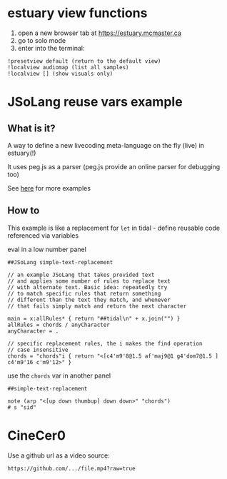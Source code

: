 # estuary view functions 

  1. open a new browser tab at https://estuary.mcmaster.ca
  2. go to solo mode
  3. enter into the terminal: 

```
!presetview default (return to the default view)
!localview audiomap (list all samples)
!localview [] (show visuals only)
```

# JSoLang reuse vars example

## What is it?

A way to define a new livecoding meta-language on the fly (live) in estuary(!)

It uses peg.js as a parser (peg.js provide an online parser for debugging too)

See [here](https://github.com/dktr0/estuary/tree/dev/JSoLangs) for more examples 

## How to

This example is like a replacement for `let` in tidal - define reusable code referenced via variables

eval in a low number panel

```
##JSoLang simple-text-replacement

// an example JSoLang that takes provided text
// and applies some number of rules to replace text
// with alternate text. Basic idea: repeatedly try
// to match specific rules that return something
// different than the text they match, and whenever
// that fails simply match and return the next character

main = x:allRules* { return "##tidal\n" + x.join("") }
allRules = chords / anyCharacter
anyCharacter = .

// specific replacement rules, the i makes the find operation
// case insensitive
chords = "chords"i { return "<[c4'm9'8@1.5 af'maj9@1 g4'dom7@1.5 ] c4'm9'16 c'm9'12>" }
```

use the `chords` var in another panel

```
##simple-text-replacement 

note (arp "<[up down thumbup] down down>" "chords")
# s "sid"
```

# CineCer0

Use a github url as a video source:

```
https://github.com/.../file.mp4?raw=true
```
